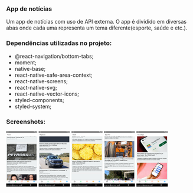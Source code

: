 ### App de notícias

Um app de notícias com uso de API externa. O app é dividido em diversas abas onde cada uma representa um tema diferente(esporte, saúde e etc.).

### Dependências utilizadas no projeto:

<ul>
    <li>@react-navigation/bottom-tabs;</li>
    <li>moment;</li>
    <li>native-base;</li>
    <li>react-native-safe-area-context;</li>
    <li>react-native-screens;</li>
    <li>react-native-svg;</li>
    <li>react-native-vector-icons;</li>
    <li>styled-components;</li>
    <li> styled-system;</li>
</ul> 

### Screenshots:

<div style='display: inline_block'>
    <img style='height:150px' align='center' alt='image' src='https://github.com/bgomes107/News/blob/main/screenshots/screenshot-2022-08-24_14.30.09.673.png'/>
     <img style='height:150px' align='center' alt='image' src='https://github.com/bgomes107/News/blob/main/screenshots/screenshot-2022-08-24_14.30.36.266.png'/>
     <img style='height:150px' align='center' alt='image' src='https://github.com/bgomes107/News/blob/main/screenshots/screenshot-2022-08-24_14.32.08.769.png'/>
     <img style='height:150px' align='center' alt='image' src='https://github.com/bgomes107/News/blob/main/screenshots/screenshot-2022-08-24_14.32.39.29.png'/>
     <img style='height:150px' align='center' alt='image' src='https://github.com/bgomes107/News/blob/main/screenshots/screenshot-2022-08-24_14.33.14.859.png'/>
</div>
